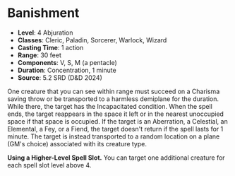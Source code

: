 # Banishment

- **Level**: 4 Abjuration
- **Classes**: Cleric, Paladin, Sorcerer, Warlock, Wizard
- **Casting Time**: 1 action
- **Range**: 30 feet
- **Components**: V, S, M (a pentacle)
- **Duration**: Concentration, 1 minute
- **Source**: 5.2 SRD (D&D 2024)

One creature that you can see within range must succeed on a Charisma saving throw or be transported to a harmless demiplane for the duration. While there, the target has the Incapacitated condition. When the spell ends, the target reappears in the space it left or in the nearest unoccupied space if that space is occupied. If the target is an Aberration, a Celestial, an Elemental, a Fey, or a Fiend, the target doesn't return if the spell lasts for 1 minute. The target is instead transported to a random location on a plane (GM's choice) associated with its creature type.

**Using a Higher-Level Spell Slot.** You can target one additional creature for each spell slot level above 4.
